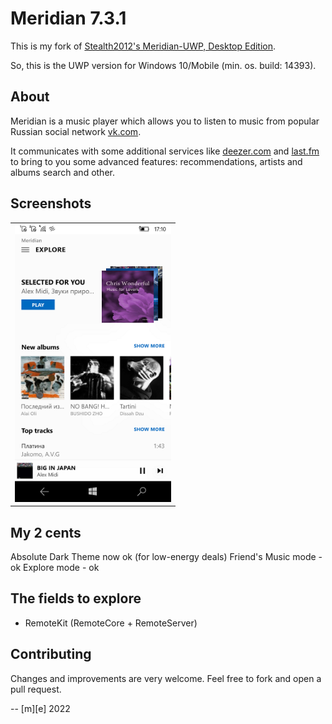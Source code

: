 # Meridian 7.3.1

This is my fork of [Stealth2012's Meridian-UWP, Desktop Edition](https://github.com/artemshuba/meridian-uwp).

So, this is the UWP version for Windows 10/Mobile (min. os. build: 14393).

## About
Meridian is a music player which allows you to listen to music from popular Russian social network [vk.com](https://vk.com). 

It communicates with some additional services like [deezer.com](http://deezer.com) and [last.fm](http://last.fm) 
to bring to you some advanced features: recommendations, artists and albums search and other.

## Screenshots
<table><tr>
<td> <img src="Images/shot1.png" alt="Mobile" style="width: 250px;"/> </td>
</tr></table>


## My 2 cents
Absolute Dark Theme now ok (for low-energy deals)
Friend's Music mode - ok
Explore mode - ok 

## The fields to explore
- RemoteKit (RemoteCore + RemoteServer)

## Contributing
Changes and improvements are very welcome. Feel free to fork and open a pull request.


-- [m][e] 2022
